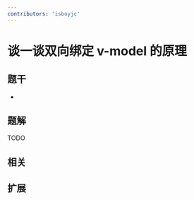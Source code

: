 ```yaml
---
contributors: 'isboyjc'
---
```


# 谈一谈双向绑定 v-model 的原理


## 题干

- 



## 题解

<!-- ::: details 点我查看题解 -->

  TODO

<!-- ::: -->



## 相关



## 扩展
